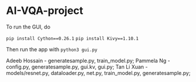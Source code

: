 # AI-VQA-project

To run the GUI, do 

`pip install Cython==0.26.1`
`pip install Kivy==1.10.1`

Then run the app with 
`python3 gui.py`


Adeeb Hossain - generatesample.py, train_model.py;
Pammela Ng - config.py, generatesample.py, gui.kv, gui.py;
Tan Li Xuan - models/resnet.py, dataloader.py, net.py, train_model.py, generatesample.py;
